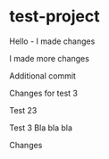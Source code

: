 # test-project

Hello - I made changes

I made more changes

Additional commit

Changes for test 3

Test 23

Test 3
Bla bla bla

Changes